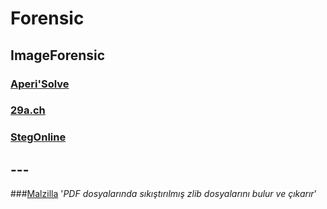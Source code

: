# Forensic

## ImageForensic

### [Aperi'Solve](https://aperisolve.fr/)

### [29a.ch](https://29a.ch/photo-forensics)

### [StegOnline](https://stegonline.georgeom.net/upload)

## ---

###[Malzilla](http://malzilla.sourceforge.net/downloads.html)  '_PDF dosyalarında sıkıştırılmış zlib dosyalarını bulur ve çıkarır_'



